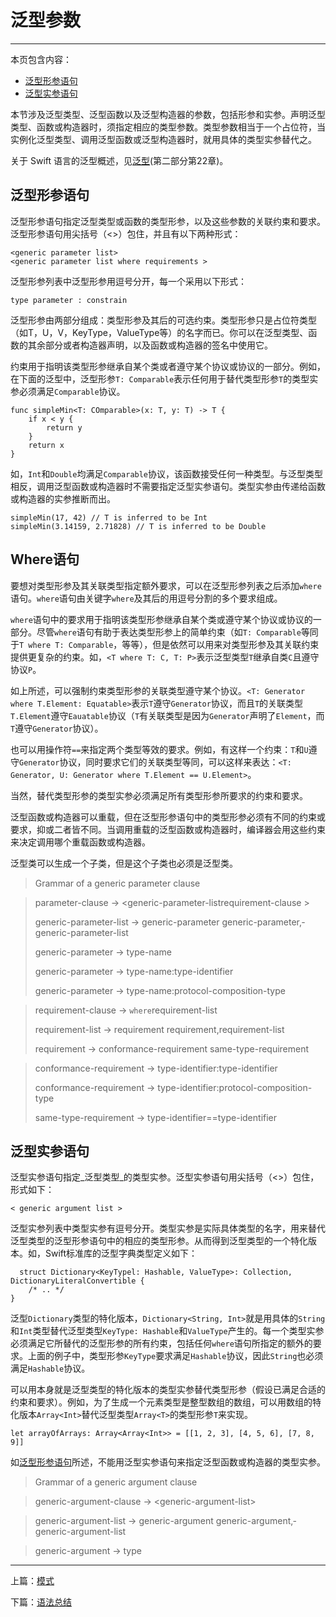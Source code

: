 # 泛型参数
---------

本页包含内容：

- [泛型形参语句](#generic_parameter)
- [泛型实参语句](#generic_argument)

本节涉及泛型类型、泛型函数以及泛型构造器的参数，包括形参和实参。声明泛型类型、函数或构造器时，须指定相应的类型参数。类型参数相当于一个占位符，当实例化泛型类型、调用泛型函数或泛型构造器时，就用具体的类型实参替代之。

关于 Swift 语言的泛型概述，见[泛型](../chapter2/22_Generics.md)(第二部分第22章)。

## <a name="generic_parameter">泛型形参语句</a>

泛型形参语句指定泛型类型或函数的类型形参，以及这些参数的关联约束和要求。泛型形参语句用尖括号（<>）包住，并且有以下两种形式：

    <generic parameter list>
    <generic parameter list where requirements >

泛型形参列表中泛型形参用逗号分开，每一个采用以下形式：

    type parameter : constrain

泛型形参由两部分组成：类型形参及其后的可选约束。类型形参只是占位符类型（如T，U，V，KeyType，ValueType等）的名字而已。你可以在泛型类型、函数的其余部分或者构造器声明，以及函数或构造器的签名中使用它。

约束用于指明该类型形参继承自某个类或者遵守某个协议或协议的一部分。例如，在下面的泛型中，泛型形参`T: Comparable`表示任何用于替代类型形参`T`的类型实参必须满足`Comparable`协议。

    func simpleMin<T: COmparable>(x: T, y: T) -> T {
        if x < y {
            return y
        }
        return x
    }

如，`Int`和`Double`均满足`Comparable`协议，该函数接受任何一种类型。与泛型类型相反，调用泛型函数或构造器时不需要指定泛型实参语句。类型实参由传递给函数或构造器的实参推断而出。

    simpleMin(17, 42) // T is inferred to be Int
    simpleMin(3.14159, 2.71828) // T is inferred to be Double

## Where语句

要想对类型形参及其关联类型指定额外要求，可以在泛型形参列表之后添加`where`语句。`where`语句由关键字`where`及其后的用逗号分割的多个要求组成。

`where`语句中的要求用于指明该类型形参继承自某个类或遵守某个协议或协议的一部分。尽管`where`语句有助于表达类型形参上的简单约束（如`T: Comparable`等同于`T where T: Comparable`，等等），但是依然可以用来对类型形参及其关联约束提供更复杂的约束。如，`<T where T: C, T: P>`表示泛型类型`T`继承自类`C`且遵守协议`P`。

如上所述，可以强制约束类型形参的关联类型遵守某个协议。`<T: Generator where T.Element: Equatable>`表示`T`遵守`Generator`协议，而且`T`的关联类型`T.Element`遵守`Eauatable`协议（`T`有关联类型是因为`Generator`声明了`Element`，而`T`遵守`Generator`协议）。

也可以用操作符`==`来指定两个类型等效的要求。例如，有这样一个约束：`T`和`U`遵守`Generator`协议，同时要求它们的关联类型等同，可以这样来表达：`<T: Generator, U: Generator where T.Element == U.Element>`。

当然，替代类型形参的类型实参必须满足所有类型形参所要求的约束和要求。

泛型函数或构造器可以重载，但在泛型形参语句中的类型形参必须有不同的约束或要求，抑或二者皆不同。当调用重载的泛型函数或构造器时，编译器会用这些约束来决定调用哪个重载函数或构造器。

泛型类可以生成一个子类，但是这个子类也必须是泛型类。

> Grammar of a generic parameter clause

> parameter-clause → <­generic-parameter-list­requirement-clause >
>
>­generic-parameter-list → generic-parameter­ generic-parameter­,­generic-parameter-list ­
>
> generic-parameter → type-name­
>
> generic-parameter → type-name­:­type-identifier­
>
> generic-parameter → type-name­:­protocol-composition-type­

> requirement-clause → `where`­requirement-list­
>
> requirement-list → requirement­ requirement­,­requirement-list­
>
> requirement → conformance-requirement­ same-type-requirement­

> conformance-requirement → type-identifier­:­type-identifier­
>
> conformance-requirement → type-identifier­:­protocol-composition-type­
>
> same-type-requirement → type-identifier­==­type-identifier

## <a name="generic_argument">泛型实参语句</a>

泛型实参语句指定_泛型类型_的类型实参。泛型实参语句用尖括号（<>）包住，形式如下：

    < generic argument list >

泛型实参列表中类型实参有逗号分开。类型实参是实际具体类型的名字，用来替代泛型类型的泛型形参语句中的相应的类型形参。从而得到泛型类型的一个特化版本。如，Swift标准库的泛型字典类型定义如下：

      struct Dictionary<KeyTypel: Hashable, ValueType>: Collection,
    DictionaryLiteralConvertible {
        /* .. */
    }

泛型`Dictionary`类型的特化版本，`Dictionary<String, Int>`就是用具体的`String`和`Int`类型替代泛型类型`KeyType: Hashable`和`ValueType`产生的。每一个类型实参必须满足它所替代的泛型形参的所有约束，包括任何`where`语句所指定的额外的要求。上面的例子中，类型形参`KeyType`要求满足`Hashable`协议，因此`String`也必须满足`Hashable`协议。

可以用本身就是泛型类型的特化版本的类型实参替代类型形参（假设已满足合适的约束和要求）。例如，为了生成一个元素类型是整型数组的数组，可以用数组的特化版本`Array<Int>`替代泛型类型`Array<T>`的类型形参`T`来实现。

    let arrayOfArrays: Array<Array<Int>> = [[1, 2, 3], [4, 5, 6], [7, 8, 9]]

如[泛型形参语句](#generic_parameter)所述，不能用泛型实参语句来指定泛型函数或构造器的类型实参。

> Grammar of a generic argument clause

> generic-argument-clause → <­generic-argument-list­>­

> generic-argument-list → generic-argument­ generic-argument­,­generic-argument-list­

> generic-argument → type

----------------------------------------------
上篇：[模式](07_Patterns.md)

下篇：[语法总结](09_Summary_of_the_Grammar.md)
